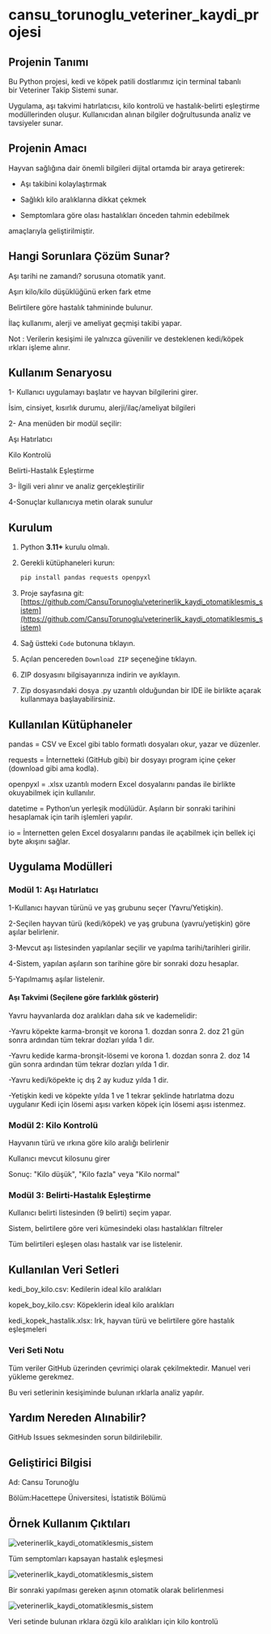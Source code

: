 #  cansu_torunoglu_veteriner_kaydi_projesi

##  Projenin Tanımı 

Bu Python projesi, kedi ve köpek patili dostlarımız için terminal tabanlı bir Veteriner Takip Sistemi sunar. 

Uygulama, aşı takvimi hatırlatıcısı, kilo kontrolü ve hastalık-belirti eşleştirme modüllerinden oluşur. Kullanıcıdan alınan bilgiler doğrultusunda analiz ve tavsiyeler sunar.

## Projenin Amacı

Hayvan sağlığına dair önemli bilgileri dijital ortamda bir araya getirerek:

- Aşı takibini kolaylaştırmak

- Sağlıklı kilo aralıklarına dikkat çekmek
  
- Semptomlara göre olası hastalıkları önceden tahmin edebilmek
  
amaçlarıyla geliştirilmiştir.

## Hangi Sorunlara Çözüm Sunar?

Aşı tarihi ne zamandı? sorusuna otomatik yanıt.

Aşırı kilo/kilo düşüklüğünü erken fark etme

Belirtilere göre hastalık tahmininde bulunur.

İlaç kullanımı, alerji ve ameliyat geçmişi takibi yapar.

Not : Verilerin kesişimi ile yalnızca güvenilir ve desteklenen kedi/köpek ırkları işleme alınır.

##  Kullanım Senaryosu

1- Kullanıcı uygulamayı başlatır ve hayvan bilgilerini girer.

 İsim, cinsiyet, kısırlık durumu, alerji/ilaç/ameliyat bilgileri
 
2- Ana menüden bir modül seçilir:

   Aşı Hatırlatıcı
   
   Kilo Kontrolü
   
   Belirti-Hastalık Eşleştirme
   
3- İlgili veri alınır ve analiz gerçekleştirilir

4-Sonuçlar kullanıcıya metin olarak sunulur



## Kurulum

1. Python **3.11+** kurulu olmalı.

2. Gerekli kütüphaneleri kurun:

   ```bash
   pip install pandas requests openpyxl

3. Proje sayfasına git:  
   [https://github.com/CansuTorunoglu/veterinerlik_kaydi_otomatiklesmis_sistem](https://github.com/CansuTorunoglu/veterinerlik_kaydi_otomatiklesmis_sistem)

4. Sağ üstteki `Code` butonuna tıklayın.

5. Açılan pencereden `Download ZIP` seçeneğine tıklayın.

6. ZIP dosyasını bilgisayarınıza indirin ve ayıklayın.

7. Zip dosyasındaki dosya .py uzantılı olduğundan bir IDE ile birlikte açarak kullanmaya başlayabilirsiniz.

## Kullanılan Kütüphaneler 
   
  pandas = CSV ve Excel gibi tablo formatlı dosyaları okur, yazar ve düzenler.
  
  requests = İnternetteki (GitHub gibi) bir dosyayı program içine çeker (download gibi ama kodla).
  
  openpyxl = .xlsx uzantılı modern Excel dosyalarını pandas ile birlikte okuyabilmek için kullanılır.

  datetime = Python’un yerleşik modülüdür. Aşıların bir sonraki tarihini hesaplamak için tarih işlemleri yapılır.
  
  io = İnternetten gelen Excel dosyalarını pandas ile açabilmek için bellek içi byte akışını sağlar.



## Uygulama Modülleri

 ### Modül 1: Aşı Hatırlatıcı
 
1-Kullanıcı hayvan türünü ve yaş grubunu seçer (Yavru/Yetişkin).

2-Seçilen hayvan türü (kedi/köpek) ve yaş grubuna (yavru/yetişkin) göre aşılar belirlenir.

3-Mevcut aşı listesinden yapılanlar seçilir ve yapılma tarihi/tarihleri girilir.

4-Sistem, yapılan aşıların son tarihine göre bir sonraki dozu hesaplar.

5-Yapılmamış aşılar listelenir.

#### Aşı Takvimi (Seçilene göre farklılık gösterir)

Yavru hayvanlarda doz aralıkları  daha sık ve kademelidir:

-Yavru köpekte karma-bronşit ve korona 1. dozdan sonra 2. doz 21 gün sonra ardından tüm tekrar dozları yılda 1 dir.

-Yavru kedide karma-bronşit-lösemi ve korona 1. dozdan sonra 2. doz 14 gün sonra ardından tüm tekrar dozları yılda 1 dir.

-Yavru kedi/köpekte iç dış 2 ay kuduz yılda 1 dir.

-Yetişkin kedi ve köpekte yılda 1 ve 1 tekrar şeklinde hatırlatma dozu uygulanır
Kedi için lösemi aşısı varken köpek için lösemi aşısı istenmez.



###  Modül 2: Kilo Kontrolü

Hayvanın türü ve ırkına göre kilo aralığı belirlenir

Kullanıcı mevcut kilosunu girer

Sonuç: "Kilo düşük", "Kilo fazla" veya "Kilo normal"


###  Modül 3: Belirti-Hastalık Eşleştirme

Kullanıcı belirti listesinden (9 belirti) seçim yapar.

Sistem, belirtilere göre veri kümesindeki olası hastalıkları filtreler

Tüm belirtileri eşleşen olası hastalık var ise listelenir.


 ## Kullanılan Veri Setleri

kedi_boy_kilo.csv: Kedilerin ideal kilo aralıkları

kopek_boy_kilo.csv: Köpeklerin ideal kilo aralıkları

kedi_kopek_hastalik.xlsx: Irk, hayvan türü ve belirtilere göre hastalık eşleşmeleri


 ### Veri Seti Notu
 
Tüm veriler GitHub üzerinden çevrimiçi olarak çekilmektedir. Manuel veri yükleme gerekmez.

Bu veri setlerinin kesişiminde bulunan ırklarla analiz yapılır.



## Yardım Nereden Alınabilir?

GitHub Issues sekmesinden sorun bildirilebilir.

## Geliştirici Bilgisi
Ad: Cansu Torunoğlu

Bölüm:Hacettepe Üniversitesi, İstatistik Bölümü



## Örnek Kullanım Çıktıları
![veterinerlik_kaydi_otomatiklesmis_sistem](ornek_cikti.PNG)

Tüm semptomları kapsayan hastalık eşleşmesi

![veterinerlik_kaydi_otomatiklesmis_sistem](ornek_cikti2.PNG)

Bir sonraki yapılması gereken aşının otomatik olarak belirlenmesi

![veterinerlik_kaydi_otomatiklesmis_sistem](ornek_cikti_3.PNG)

Veri setinde bulunan ırklara özgü kilo aralıkları için kilo kontrolü

